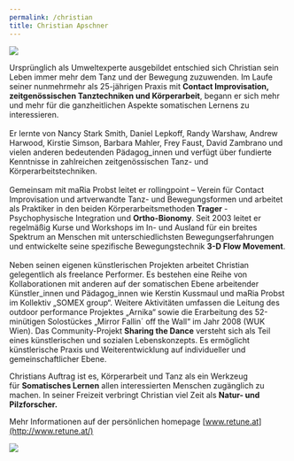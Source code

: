 ```yaml
---
permalink: /christian
title: Christian Apschner
---
```

![](/assets/uploads/700_7881.jpg)

Ursprünglich als Umweltexperte ausgebildet entschied sich Christian sein Leben immer mehr dem Tanz und der Bewegung zuzuwenden. Im Laufe seiner nunmehrmehr als 25-jährigen Praxis mit **Contact Improvisation, zeitgenössischen Tanztechniken und Körperarbeit**, begann er sich mehr und mehr für die ganzheitlichen Aspekte somatischen Lernens zu interessieren.\
\
Er lernte von Nancy Stark Smith, Daniel Lepkoff, Randy Warshaw, Andrew Harwood, Kirstie Simson, Barbara Mahler, Frey Faust, David Zambrano und vielen anderen bedeutenden Pädagog_innen und verfügt über fundierte Kenntnisse in zahlreichen zeitgenössischen Tanz- und Körperarbeitstechniken.\
\
Gemeinsam mit maRia Probst leitet er rollingpoint – Verein für Contact Improvisation und artverwandte Tanz- und Bewegungsformen und arbeitet als Praktiker in den beiden Körperarbeitsmethoden **Trager** -Psychophysische Integration und **Ortho-Bionomy**. Seit 2003 leitet er regelmäßig Kurse und Workshops im In- und Ausland für ein breites Spektrum an Menschen mit unterschiedlichsten Bewegungserfahrungen und entwickelte seine spezifische Bewegungstechnik **3-D Flow Movement**.\
\
Neben seinen eigenen künstlerischen Projekten arbeitet Christian gelegentlich als freelance Performer. Es bestehen eine Reihe von Kollaborationen mit anderen auf der somatischen Ebene arbeitender Künstler_innen und Pädagog_innen wie Kerstin Kussmaul und maRia Probst im Kollektiv „SOMEX group“. Weitere Aktivitäten umfassen die Leitung des outdoor performance Projektes „Arnika“ sowie die Erarbeitung des 52-minütigen Solostückes „Mirror Fallin´ off the Wall“ im Jahr 2008 (WUK Wien). Das Community-Projekt **Sharing the Dance** versteht sich als Teil eines künstlerischen und sozialen Lebenskonzepts. Es ermöglicht künstlerische Praxis und Weiterentwicklung auf individueller und gemeinschaftlicher Ebene. 

Christians Auftrag ist es, Körperarbeit und Tanz als ein Werkzeug für **Somatisches Lernen** allen interessierten Menschen zugänglich zu machen. In seiner Freizeit verbringt Christian viel Zeit als **Natur- und Pilzforscher.**

Mehr Informationen auf der persönlichen homepage [www.retune.at](http://www.retune.at/)

![](/assets/uploads/heshaohui.rollingpoint-wu-fotos.084.jpg)